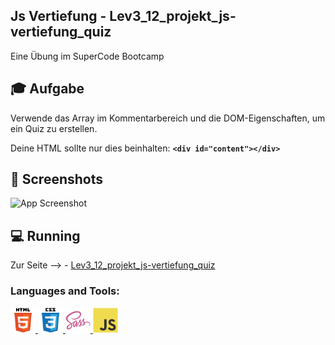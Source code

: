 ## Js Vertiefung - Lev3_12_projekt_js-vertiefung_quiz

Eine Übung im SuperCode Bootcamp

## 🎓 Aufgabe

Verwende das Array im Kommentarbereich und die DOM-Eigenschaften, um ein Quiz zu erstellen.

Deine HTML sollte nur dies beinhalten: **`<div id="content"></div>`**

## 📸 Screenshots

![App Screenshot](assets/img/screen.gif)

## 💻 Running

Zur Seite —> - [Lev3_12_projekt_js-vertiefung_quiz](https://mukkez.github.io/Bootcamp/tasks/Day_72/Lev3_12_projekt_js-vertiefung_quiz/)

<p align="left">
</p>

<h3 align="left">Languages and Tools:</h3>
<p align="left"> <a href="https://www.w3schools.com/html/" target="_blank" rel="noreferrer"> <img src="https://raw.githubusercontent.com/devicons/devicon/master/icons/html5/html5-original-wordmark.svg" alt="html5" width="40" height="40"/> </a>
<a href="https://www.w3schools.com/css/" target="_blank" rel="noreferrer"> <img src="https://raw.githubusercontent.com/devicons/devicon/master/icons/css3/css3-original-wordmark.svg" alt="css3" width="40" height="40"/> </a> 
<a href="https://www.w3schools.com/sass/" target="_blank" rel="noreferrer"> <img src="https://raw.githubusercontent.com/izumin5210/emojipack-for-devicon/master/png/sass.png" alt="sass" width="40" height="40"/> </a> 
<a href="https://www.w3schools.com/js/" target="_blank" rel="noreferrer"> <img src="https://raw.githubusercontent.com/devicons/devicon/master/icons/javascript/javascript-original.svg" alt="js" width="40" height="40"/> </a> </p>
